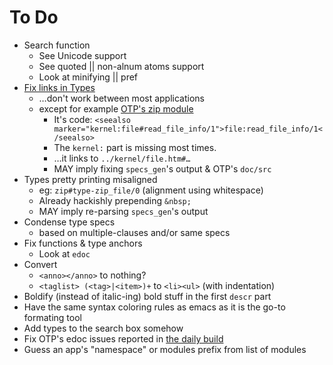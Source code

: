 # To Do

* Search function
    * See Unicode support
    * See quoted || non-alnum atoms support
    * Look at minifying || pref
* [Fix links in Types](//github.com/erldocs/erldocs/issues/16)
    * …don't work between most applications
    * except for example [OTP's zip module](//erldocs.com/17.3/stdlib/zip.html#type-zip_file)
        * It's code: `<seealso marker="kernel:file#read_file_info/1">file:read_file_info/1</seealso>`
        * The `kernel:` part is missing most times.
        * …it links to `../kernel/file.htm#…`
        * MAY imply fixing `specs_gen`'s output & OTP's `doc/src`
* Types pretty printing misaligned
    * eg: `zip#type-zip_file/0` (alignment using whitespace)
    * Already hackishly prepending `&nbsp;`
    * MAY imply re-parsing `specs_gen`'s output
* Condense type specs
    * based on multiple-clauses and/or same specs
* Fix functions & type anchors
    * Look at `edoc`
* Convert
    * `<anno></anno>` to nothing?
    * `<taglist> (<tag>|<item>)+` to `<li><ul>` (with indentation)
* Boldify (instead of italic-ing) bold stuff in the first `descr` part
* Have the same syntax coloring rules as emacs as it is the go-to formating tool
* Add types to the search box somehow
* Fix OTP's edoc issues reported in [the daily build](//erldocs.com/maint/log-maint.txt)
* Guess an app's "namespace" or modules prefix from list of modules
